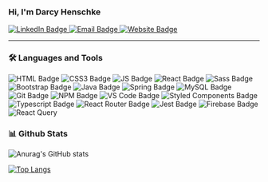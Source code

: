 ### Hi, I'm Darcy Henschke
<div id="socialBadges">
  <a href="www.linkedin.com/in/darcy-henschke-3b55b41b5/">
    <img src="https://img.shields.io/badge/LinkedIn-1a1b27?style=for-the-badge&logo=linkedin&logoColor=38bdae" alt="LinkedIn Badge"/>
  </a>
  <a href="mailto:darcyhenschke@gmail.com">
    <img src="https://img.shields.io/badge/Email-1a1b27?style=for-the-badge&logo=gmail&logoColor=38bdae" alt="Email Badge"/>
  <a/>
  <a href="https://darcyjhenschke.github.io/">
    <img src="https://img.shields.io/badge/Website-1a1b27?style=for-the-badge&logo=icloud&logoColor=38bdae" alt="Website Badge"/>
  </a>
</div>

<hr>
 


### :hammer_and_wrench: Languages and Tools 
<div id="socialBadges">
  <img src="https://img.shields.io/badge/HTML-1a1b27?style=for-the-badge&logo=html5&logoColor=E34F26" alt="HTML Badge"/>
  <img src="https://img.shields.io/badge/CSS-1a1b27?style=for-the-badge&logo=css3&logoColor=1572B6" alt="CSS3 Badge"/>
  <img src="https://img.shields.io/badge/Javascript-1a1b27?style=for-the-badge&logo=javascript&logoColor=F7DF1E" alt="JS Badge"/>
  <img src="https://img.shields.io/badge/React-1a1b27?style=for-the-badge&logo=react&logoColor=61DAFB" alt="React Badge"/>
  <img src="https://img.shields.io/badge/Sass-1a1b27?style=for-the-badge&logo=sass&logoColor=CC6699" alt="Sass Badge"/>
  <img src="https://img.shields.io/badge/Bootstrap-1a1b27?style=for-the-badge&logo=bootstrap&logoColor=7952B3" alt="Bootstrap Badge"/>
  <img src="https://img.shields.io/badge/Java-1a1b27?style=for-the-badge&logo=java&logoColor=007396" alt="Java Badge"/>
  <img src="https://img.shields.io/badge/Spring-1a1b27?style=for-the-badge&logo=spring&logoColor=6DB33F" alt="Spring Badge"/>
  <img src="https://img.shields.io/badge/MySQL-1a1b27?style=for-the-badge&logo=mysql&logoColor=4479A1" alt="MySQL Badge"/>
  <img src="https://img.shields.io/badge/Git-1a1b27?style=for-the-badge&logo=git&logoColor=F05032" alt="Git Badge"/>
  <img src="https://img.shields.io/badge/Npm-1a1b27?style=for-the-badge&logo=npm&logoColor=CB3837" alt="NPM Badge"/>
  <img src="https://img.shields.io/badge/VS Code-1a1b27?style=for-the-badge&logo=visualstudiocode&logoColor=007ACC" alt="VS Code Badge"/>
  <img src="https://img.shields.io/badge/Styled Components-1a1b27?style=for-the-badge&logo=styled-components&logoColor=DB7093" alt="Styled Components Badge"/>
  <img src="https://img.shields.io/badge/Typescript-1a1b27?style=for-the-badge&logo=typescript&logoColor=3178C6" alt="Typescript Badge"/>
  <img src="https://img.shields.io/badge/React Router-1a1b27?style=for-the-badge&logo=reactrouter&logoColor=CA4245" alt="React Router Badge"/>
  <img src="https://img.shields.io/badge/Jest-1a1b27?style=for-the-badge&logo=jest&logoColor=C21325" alt="Jest Badge"/>
  <img src="https://img.shields.io/badge/Firebase-1a1b27?style=for-the-badge&logo=firebase&logoColor=FFCA28" alt="Firebase Badge"/>
   <img src="https://img.shields.io/badge/React Query-1a1b27?style=for-the-badge&logo=reactquery&logoColor=FF4154" alt="React Query"/>
  
</div>

### :bar_chart: Github Stats

![Anurag's GitHub stats](https://github-readme-stats.vercel.app/api?username=DarcyJHenschke&show_icons=true&theme=moltack)

[![Top Langs](https://github-readme-stats.vercel.app/api/top-langs/?username=DarcyJHenschke&layout=compact&theme=moltack&card_width=445)](https://github.com/DarcyJHenschke/github-readme-stats)
